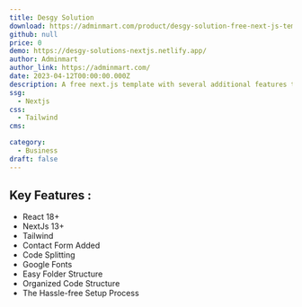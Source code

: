 ```yaml
---
title: Desgy Solution
download: https://adminmart.com/product/desgy-solution-free-next-js-template/
github: null
price: 0
demo: https://desgy-solutions-nextjs.netlify.app/
author: Adminmart
author_link: https://adminmart.com/
date: 2023-04-12T00:00:00.000Z
description: A free next.js template with several additional features that is eye-catching and elegantly designed. 
ssg:
  - Nextjs
css:
  - Tailwind 
cms:

category:
  - Business
draft: false
---
```

## Key Features :

- React 18+
- NextJs 13+
- Tailwind
- Contact Form Added
- Code Splitting
- Google Fonts
- Easy Folder Structure
- Organized Code Structure
- The Hassle-free Setup Process